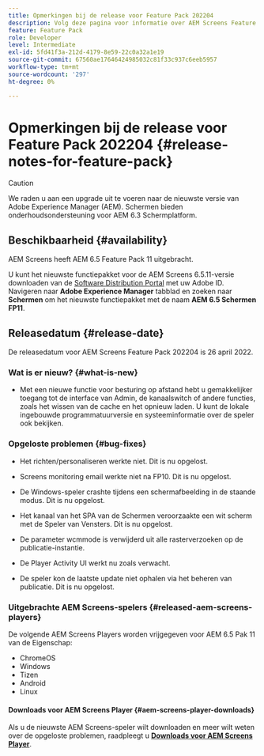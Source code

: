 ```yaml
---
title: Opmerkingen bij de release voor Feature Pack 202204
description: Volg deze pagina voor informatie over AEM Screens Feature Pack 202204, uitgebracht op 26 april 2022.
feature: Feature Pack
role: Developer
level: Intermediate
exl-id: 5fd41f3a-212d-4179-8e59-22c0a32a1e19
source-git-commit: 67560ae17646424985032c81f33c937c6eeb5957
workflow-type: tm+mt
source-wordcount: '297'
ht-degree: 0%

---
```


# Opmerkingen bij de release voor Feature Pack 202204 {#release-notes-for-feature-pack}

>[!CAUTION]
>We raden u aan een upgrade uit te voeren naar de nieuwste versie van Adobe Experience Manager (AEM). Schermen bieden onderhoudsondersteuning voor AEM 6.3 Schermplatform.

## Beschikbaarheid {#availability}

AEM Screens heeft AEM 6.5 Feature Pack 11 uitgebracht.

U kunt het nieuwste functiepakket voor de AEM Screens 6.5.11-versie downloaden van de [Software Distribution Portal](https://experience.adobe.com/#/downloads/content/software-distribution/en/aem.html) met uw Adobe ID. Navigeren naar **Adobe Experience Manager** tabblad en zoeken naar **Schermen** om het nieuwste functiepakket met de naam **AEM 6.5 Schermen FP11**.

## Releasedatum {#release-date}

De releasedatum voor AEM Screens Feature Pack 202204 is 26 april 2022.

### Wat is er nieuw? {#what-is-new}

* Met een nieuwe functie voor besturing op afstand hebt u gemakkelijker toegang tot de interface van Admin, de kanaalswitch of andere functies, zoals het wissen van de cache en het opnieuw laden. U kunt de lokale ingebouwde programmatuurversie en systeeminformatie over de speler ook bekijken.

### Opgeloste problemen {#bug-fixes}

* Het richten/personaliseren werkte niet. Dit is nu opgelost.

* Screens monitoring email werkte niet na FP10. Dit is nu opgelost.

* De Windows-speler crashte tijdens een schermafbeelding in de staande modus. Dit is nu opgelost.

* Het kanaal van het SPA van de Schermen veroorzaakte een wit scherm met de Speler van Vensters. Dit is nu opgelost.

* De parameter wcmmode is verwijderd uit alle rasterverzoeken op de publicatie-instantie.

* De Player Activity UI werkt nu zoals verwacht.

* De speler kon de laatste update niet ophalen via het beheren van publicatie. Dit is nu opgelost.

### Uitgebrachte AEM Screens-spelers {#released-aem-screens-players}

De volgende AEM Screens Players worden vrijgegeven voor AEM 6.5 Pak 11 van de Eigenschap:

* ChromeOS
* Windows
* Tizen
* Android
* Linux

#### Downloads voor AEM Screens Player  {#aem-screens-player-downloads}

Als u de nieuwste AEM Screens-speler wilt downloaden en meer wilt weten over de opgeloste problemen, raadpleegt u **[Downloads voor AEM Screens Player](https://download.macromedia.com/screens/index.html)**.
